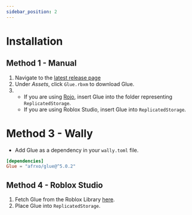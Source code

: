```yaml
---
sidebar_position: 2
---
```


# Installation

## Method 1 - Manual

1. Navigate to the [latest release page](https://github.com/afrxo/glue/releases)
2. Under *Assets*, click `Glue.rbxm` to download Glue.
3. -  If you are using [Rojo](https://rojo.space), insert Glue into the folder representing `ReplicatedStorage`.
    - If you are using Roblox Studio, insert Glue into `ReplicatedStorage`.

# Method 3 - Wally
* Add Glue as a dependency in your `wally.toml` file.
```toml
[dependencies]
Glue = "afrxo/glue@^5.0.2"
```

## Method 4 - Roblox Studio
1. Fetch Glue from the Roblox Library [here](https://www.roblox.com/library/9698087811).
2. Place Glue into `ReplicatedStorage`.